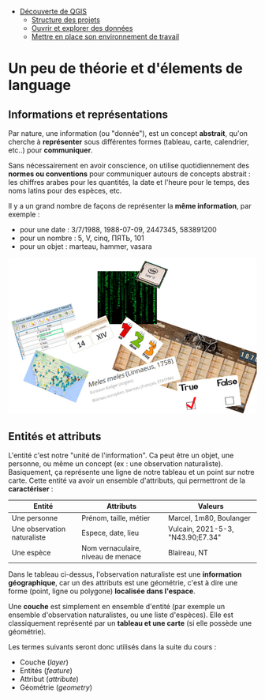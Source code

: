 - [Découverte de QGIS](#dcouverte-de-qgis)
  - [Structure des projets](#structure-des-projets)
  - [Ouvrir et explorer des données](#ouvrir-et-explorer-des-donnes)
  - [Mettre en place son environnement de travail](#mettre-en-place-son-environnement-de-travail)


# Un peu de théorie et d'élements de language

## Informations et représentations

Par nature, une information (ou "donnée"), est un concept **abstrait**, qu'on cherche à **représenter** sous différentes formes (tableau, carte, calendrier, etc..) pour **communiquer**.

Sans nécessairement en avoir conscience, on utilise quotidiennement des **normes ou conventions** pour communiquer autours de concepts abstrait : les chiffres arabes pour les quantités, la date et l'heure pour le temps, des noms latins pour des espèces, etc.

Il y a un grand nombre de façons de représenter la **même information**, par exemple :
- pour une date : 3/7/1988, 1988-07-09, 2447345, 583891200
- pour un nombre : 5, V, cinq, ПЯТЬ, 101
- pour un objet : marteau, hammer, vasara


![Information et representation](images/data_representation.jpg)

## Entités et attributs

L'entité c'est notre "unité de l'information". Ca peut être un objet, une personne, ou même un concept (ex : une observation naturaliste). Basiquement, ça représente une ligne de notre tableau et un point sur notre carte.
Cette entité va avoir un ensemble d'attributs, qui permettront de la **caractériser** :

| Entité | Attributs | Valeurs |
|--------|-----------|---------|
|Une personne | Prénom, taille, métier | Marcel, 1m80, Boulanger |
|Une observation naturaliste | Espece, date, lieu | Vulcain, 2021-5-3, "N43.90;E7.34" |
|Une espèce | Nom vernaculaire, niveau de menace | Blaireau, NT |

Dans le tableau ci-dessus, l'observation naturaliste est une **information géographique**, car un des attributs est une géométrie, c'est à dire une forme (point, ligne ou polygone) **localisée dans l'espace**.

Une **couche** est simplement en ensemble d'entité (par exemple un ensemble d'observation naturalistes, ou une liste d'espèces). Elle est classiquement représenté par un **tableau et une carte** (si elle possède une géométrie).


Les termes suivants seront donc utilisés dans la suite du cours :
- Couche (*layer*)
- Entités (*feature*)
- Attribut (*attribute*)
- Géométrie (*geometry*)


